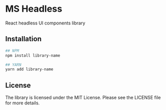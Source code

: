 # MS Headless

React headless UI components library

## Installation

```bash
## NPM
npm install library-name

## YARN
yarn add library-name
```

## License

The library is licensed under the MIT License. Please see the LICENSE file for more details.
